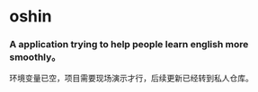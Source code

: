 # oshin
### A application trying to help people learn english more smoothly。
环境变量已空，项目需要现场演示才行，后续更新已经转到私人仓库。
